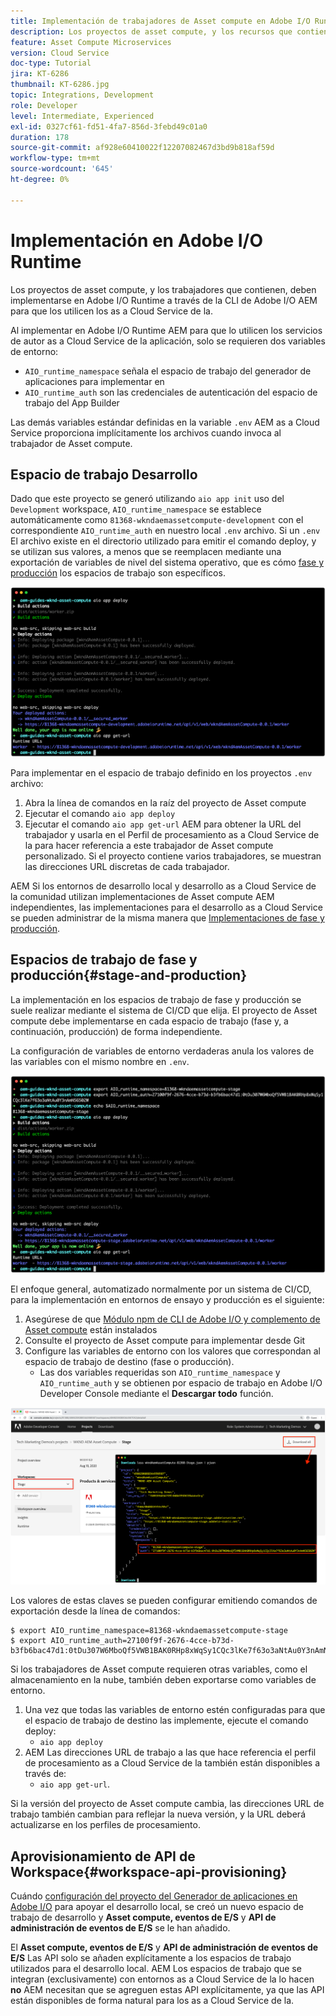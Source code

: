 ```yaml
---
title: Implementación de trabajadores de Asset compute en Adobe I/O Runtime AEM as a Cloud Service para su uso con el
description: Los proyectos de asset compute, y los recursos que contienen, deben implementarse en Adobe I/O Runtime AEM para que los utilicen los as a Cloud Service de la aplicación de la aplicación de la.
feature: Asset Compute Microservices
version: Cloud Service
doc-type: Tutorial
jira: KT-6286
thumbnail: KT-6286.jpg
topic: Integrations, Development
role: Developer
level: Intermediate, Experienced
exl-id: 0327cf61-fd51-4fa7-856d-3febd49c01a0
duration: 178
source-git-commit: af928e60410022f12207082467d3bd9b818af59d
workflow-type: tm+mt
source-wordcount: '645'
ht-degree: 0%

---
```


# Implementación en Adobe I/O Runtime

Los proyectos de asset compute, y los trabajadores que contienen, deben implementarse en Adobe I/O Runtime a través de la CLI de Adobe I/O AEM para que los utilicen los as a Cloud Service de la.

Al implementar en Adobe I/O Runtime AEM para que lo utilicen los servicios de autor as a Cloud Service de la aplicación, solo se requieren dos variables de entorno:

+ `AIO_runtime_namespace` señala el espacio de trabajo del generador de aplicaciones para implementar en
+ `AIO_runtime_auth` son las credenciales de autenticación del espacio de trabajo del App Builder

Las demás variables estándar definidas en la variable `.env` AEM as a Cloud Service proporciona implícitamente los archivos cuando invoca al trabajador de Asset compute.

## Espacio de trabajo Desarrollo

Dado que este proyecto se generó utilizando `aio app init` uso del `Development` workspace, `AIO_runtime_namespace` se establece automáticamente como `81368-wkndaemassetcompute-development` con el correspondiente `AIO_runtime_auth` en nuestro local `.env` archivo.  Si un `.env` El archivo existe en el directorio utilizado para emitir el comando deploy, y se utilizan sus valores, a menos que se reemplacen mediante una exportación de variables de nivel del sistema operativo, que es cómo [fase y producción](#stage-and-production) los espacios de trabajo son específicos.

![implementación de aplicaciones aio mediante variables .env](./assets/runtime/development__aio.png)

Para implementar en el espacio de trabajo definido en los proyectos `.env` archivo:

1. Abra la línea de comandos en la raíz del proyecto de Asset compute
1. Ejecutar el comando `aio app deploy`
1. Ejecutar el comando `aio app get-url` AEM para obtener la URL del trabajador y usarla en el Perfil de procesamiento as a Cloud Service de la para hacer referencia a este trabajador de Asset compute personalizado. Si el proyecto contiene varios trabajadores, se muestran las direcciones URL discretas de cada trabajador.

AEM Si los entornos de desarrollo local y desarrollo as a Cloud Service de la comunidad utilizan implementaciones de Asset compute AEM independientes, las implementaciones para el desarrollo as a Cloud Service se pueden administrar de la misma manera que [Implementaciones de fase y producción](#stage-and-production).

## Espacios de trabajo de fase y producción{#stage-and-production}

La implementación en los espacios de trabajo de fase y producción se suele realizar mediante el sistema de CI/CD que elija. El proyecto de Asset compute debe implementarse en cada espacio de trabajo (fase y, a continuación, producción) de forma independiente.

La configuración de variables de entorno verdaderas anula los valores de las variables con el mismo nombre en `.env`.

![implementación de aplicaciones aio mediante variables de exportación](./assets/runtime/stage__export-and-aio.png)

El enfoque general, automatizado normalmente por un sistema de CI/CD, para la implementación en entornos de ensayo y producción es el siguiente:

1. Asegúrese de que [Módulo npm de CLI de Adobe I/O y complemento de Asset compute](../set-up/development-environment.md#aio) están instalados
1. Consulte el proyecto de Asset compute para implementar desde Git
1. Configure las variables de entorno con los valores que correspondan al espacio de trabajo de destino (fase o producción).
   + Las dos variables requeridas son `AIO_runtime_namespace` y `AIO_runtime_auth` y se obtienen por espacio de trabajo en Adobe I/O Developer Console mediante el __Descargar todo__ función.

![Consola de Adobe Developer: espacio de nombres y autenticación de tiempo de ejecución de AIO](./assets/runtime/stage-auth-namespace.png)

Los valores de estas claves se pueden configurar emitiendo comandos de exportación desde la línea de comandos:

```
$ export AIO_runtime_namespace=81368-wkndaemassetcompute-stage
$ export AIO_runtime_auth=27100f9f-2676-4cce-b73d-b3fb6bac47d1:0tDu307W6MboQf5VWB1BAK0RHp8xWqSy1CQc3lKe7f63o3aNtAu0Y3nAmN56502W
```

Si los trabajadores de Asset compute requieren otras variables, como el almacenamiento en la nube, también deben exportarse como variables de entorno.

1. Una vez que todas las variables de entorno estén configuradas para que el espacio de trabajo de destino las implemente, ejecute el comando deploy:
   + `aio app deploy`
1. AEM Las direcciones URL de trabajo a las que hace referencia el perfil de procesamiento as a Cloud Service de la también están disponibles a través de:
   + `aio app get-url`.

Si la versión del proyecto de Asset compute cambia, las direcciones URL de trabajo también cambian para reflejar la nueva versión, y la URL deberá actualizarse en los perfiles de procesamiento.

## Aprovisionamiento de API de Workspace{#workspace-api-provisioning}

Cuándo [configuración del proyecto del Generador de aplicaciones en Adobe I/O](../set-up/app-builder.md) para apoyar el desarrollo local, se creó un nuevo espacio de trabajo de desarrollo y __Asset compute, eventos de E/S__ y __API de administración de eventos de E/S__ se le han añadido.

El __Asset compute, eventos de E/S__ y __API de administración de eventos de E/S__ Las API solo se añaden explícitamente a los espacios de trabajo utilizados para el desarrollo local. AEM Los espacios de trabajo que se integran (exclusivamente) con entornos as a Cloud Service de la lo hacen __no__ AEM necesitan que se agreguen estas API explícitamente, ya que las API están disponibles de forma natural para los as a Cloud Service de la.
